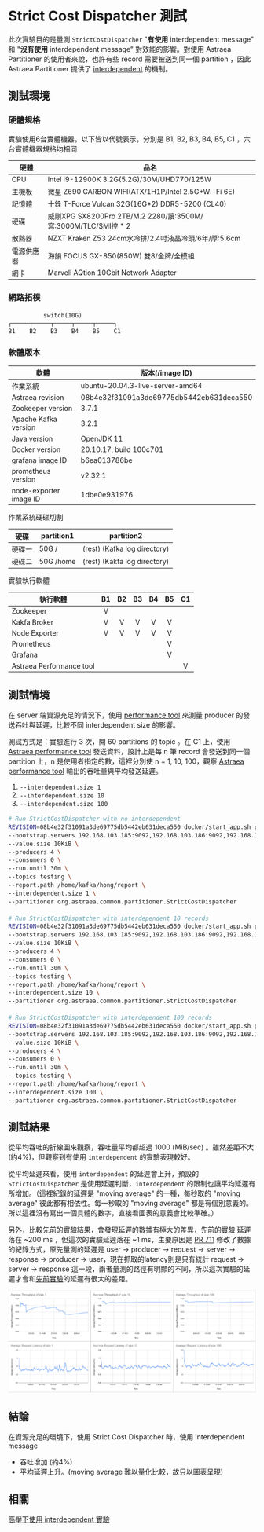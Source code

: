 # Strict Cost Dispatcher 測試

此次實驗目的是量測 `StrictCostDispatcher` "**有使用** interdependent message" 和 "**沒有使用** interdependent message" 對效能的影響。對使用 Astraea Partitioner 的使用者來說，也許有些 record 需要被送到同一個 partition ，因此 Astraea Partitioner 提供了 [interdependent](../README.md#astraea-dispatcher-interdependent-message-功能) 的機制。

## 測試環境

### 硬體規格

實驗使用6台實體機器，以下皆以代號表示，分別是 B1, B2, B3, B4, B5, C1 ，六台實體機器規格均相同

| 硬體       | 品名                                                         |
| ---------- | ------------------------------------------------------------ |
| CPU        | Intel i9-12900K 3.2G(5.2G)/30M/UHD770/125W                   |
| 主機板     | 微星 Z690 CARBON WIFI(ATX/1H1P/Intel 2.5G+Wi-Fi 6E)          |
| 記憶體     | 十銓 T-Force Vulcan 32G(16G*2) DDR5-5200 (CL40)              |
| 硬碟       | 威剛XPG SX8200Pro 2TB/M.2 2280/讀:3500M/寫:3000M/TLC/SMI控 * 2 |
| 散熱器     | NZXT Kraken Z53 24cm水冷排/2.4吋液晶冷頭/6年/厚:5.6cm        |
| 電源供應器 | 海韻 FOCUS GX-850(850W) 雙8/金牌/全模組                      |
| 網卡       | Marvell AQtion 10Gbit Network Adapter                        |

### 網路拓樸

```
          switch(10G)
┌─────┬─────┬─────┬─────┬─────┐
B1    B2    B3    B4    B5    C1
```

### 軟體版本

| 軟體                   | 版本(/image ID)                          |
| ---------------------- | ---------------------------------------- |
| 作業系統               | ubuntu-20.04.3-live-server-amd64         |
| Astraea revision       | 08b4e32f31091a3de69775db5442eb631deca550 |
| Zookeeper version      | 3.7.1                                    |
| Apache Kafka version   | 3.2.1                                    |
| Java version           | OpenJDK 11                               |
| Docker version         | 20.10.17, build 100c701                  |
| grafana image ID       | b6ea013786be                             |
| prometheus version     | v2.32.1                                  |
| node-exporter image ID | 1dbe0e931976                             |

作業系統硬碟切割

| 硬碟   | partition1 | partition2                   |
| ------ | ---------- | ---------------------------- |
| 硬碟一 | 50G /      | (rest) (Kafka log directory) |
| 硬碟二 | 50G /home  | (rest) (Kakfa log directory) |

實驗執行軟體

| 執行軟體                 |  B1  |  B2  |  B3  |  B4  |  B5  |  C1  |
| ------------------------ | :--: | :--: | :--: | :--: | :--: | :--: |
| Zookeeper                |  V   |      |      |      |      |      |
| Kakfa Broker             |  V   |  V   |  V   |  V   |  V   |      |
| Node Exporter            |  V   |  V   |  V   |  V   |  V   |      |
| Prometheus               |      |      |      |      |  V   |      |
| Grafana                  |      |      |      |      |  V   |      |
| Astraea Performance tool |      |      |      |      |      |  V   |

## 測試情境

在 server 端資源充足的情況下，使用 [performance tool](../../performance_benchmark.md) 來測量 producer 的發送吞吐與延遲，比較不同 interdependent size 的影響。

測試方式是：實驗進行 3 次，開 60 partitions 的 topic 。在 C1 上，使用 [Astraea performance tool](../../performance_benchmark.md) 發送資料，設計上是每 n 筆 record 會發送到同一個 partition 上，n 是使用者指定的數，這裡分別使 n = 1, 10, 100，觀察 [Astraea performance tool](../../performance_benchmark.md) 輸出的吞吐量與平均發送延遲。

1. `--interdependent.size 1`
2. `--interdependent.size 10`
3. `--interdependent.size 100`

```bash
# Run StrictCostDispatcher with no interdependent
REVISION=08b4e32f31091a3de69775db5442eb631deca550 docker/start_app.sh performance \
--bootstrap.servers 192.168.103.185:9092,192.168.103.186:9092,192.168.103.187:9092,192.168.103.188:9092 \
--value.size 10KiB \
--producers 4 \
--consumers 0 \
--run.until 30m \
--topics testing \
--report.path /home/kafka/hong/report \
--interdependent.size 1 \
--partitioner org.astraea.common.partitioner.StrictCostDispatcher

# Run StrictCostDispatcher with interdependent 10 records
REVISION=08b4e32f31091a3de69775db5442eb631deca550 docker/start_app.sh performance \
--bootstrap.servers 192.168.103.185:9092,192.168.103.186:9092,192.168.103.187:9092,192.168.103.188:9092 \
--value.size 10KiB \
--producers 4 \
--consumers 0 \
--run.until 30m \
--topics testing \
--report.path /home/kafka/hong/report \
--interdependent.size 10 \
--partitioner org.astraea.common.partitioner.StrictCostDispatcher

# Run StrictCostDispatcher with interdependent 100 records
REVISION=08b4e32f31091a3de69775db5442eb631deca550 docker/start_app.sh performance \
--bootstrap.servers 192.168.103.185:9092,192.168.103.186:9092,192.168.103.187:9092,192.168.103.188:9092 \
--value.size 10KiB \
--producers 4 \
--consumers 0 \
--run.until 30m \
--topics testing \
--report.path /home/kafka/hong/report \
--interdependent.size 100 \
--partitioner org.astraea.common.partitioner.StrictCostDispatcher
```

## 測試結果

從平均吞吐的折線圖來觀察，吞吐量平均都超過 1000 (MiB/sec) 。雖然差距不大 (約4%)，但觀察到有使用 `interdependent` 的實驗表現較好。

從平均延遲來看，使用 `interdependent` 的延遲會上升，預設的 `StrictCostDispatcher` 是使用延遲判斷，`interdependent` 的限制也讓平均延遲有所增加。（這裡紀錄的延遲是 "moving average" 的一種，每秒取的 "moving average"  彼此都有相依性。每一秒取的 "moving average" 都是有個別意義的。所以這裡沒有寫出一個具體的數字，直接看圖表的意義會比較準確。）

另外，比較[先前的實驗結果](StrictCostDispatcher_1.md)，會發現延遲的數據有極大的差異，[先前的實驗](StrictCostDispatcher_1.md) 延遲落在 \~200 ms ，但這次的實驗延遲落在 ~1 ms，主要原因是 [PR 711](https://github.com/skiptests/astraea/pull/711) 修改了數據的紀錄方式，原先量測的延遲是 user -> producer -> request -> server -> response  -> producer -> user，現在抓取的latency則是只有統計 request -> server ->  response 這一段，兩者量測的路徑有明顯的不同，所以這次實驗的延遲才會和[先前實驗](StrictCostDispatcher_1.md)的延遲有很大的差距。

![](../../pictures/partitioner_experiment2_1.png)

## 結論

在資源充足的環境下，使用 Strict Cost Dispatcher 時，使用 interdependent message

* 吞吐增加 (約4%)
* 平均延遲上升。(moving average 難以量化比較，故只以圖表呈現)

## 相關

[高壓下使用 interdependent 實驗](StrictCostDispatcher_3.md)
